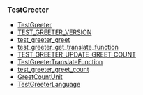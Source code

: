 ### TestGreeter

* [TestGreeter]()
* [TEST_GREETER_VERSION]()
* [test_greeter_greet]()
* [test_greeter_get_translate_function]()
* [TEST_GREETER_UPDATE_GREET_COUNT]()
* [TestGreeterTranslateFunction]()
* [test_greeter_greet_count]()
* [GreetCountUnit]()
* [TestGreeterLanguage]()
